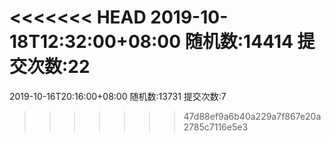 <<<<<<< HEAD
2019-10-18T12:32:00+08:00
随机数:14414
提交次数:22
=======
2019-10-16T20:16:00+08:00
随机数:13731
提交次数:7
>>>>>>> 47d88ef9a6b40a229a7f867e20a2785c7116e5e3
